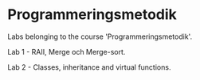 # Programmeringsmetodik
Labs belonging to the course 'Programmeringsmetodik'.

Lab 1 - RAII, Merge och Merge-sort.

Lab 2 - Classes, inheritance and virtual functions.
